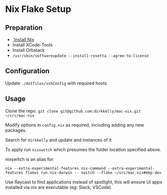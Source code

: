 # Nix Flake Setup

## Preparation

- [`Install Nix](https://nixos.org/download/)
- Install XCode-Tools
- Install Orbstack
- `/usr/sbin/softwareupdate --install-rosetta --agree-to-license`

## Configuration

Update `./dotfiles/sshConfig` with required hosts

## Usage

Clone the repo. `git clone git@github.com:dirkkelly/mac-nix.git ~/src/mac-nix`

Modify options in `config.nix` as required, including adding any new packages.

Search for `dirkkelly` and update and instances of it

To apply run `nixswitch` which presumes the folder location specified above.

nixswitch is an alias for:

```
nix --extra-experimental-features nix-command --extra-experimental-features flakes run nix-darwin -- switch --flake ~/src/mac-nix#mbp-dev
```

Use Raycast to find applications instead of spotlight, this will ensure UI apps installed via nix are executable (eg: Slack, VSCode)

